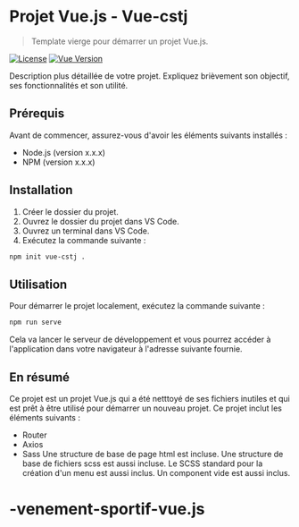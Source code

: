 # Projet Vue.js - Vue-cstj

> Template vierge pour démarrer un projet Vue.js.

[![License](https://img.shields.io/badge/license-MIT-blue.svg)](https://opensource.org/licenses/MIT)
[![Vue Version](https://img.shields.io/badge/vue-2.x-brightgreen.svg)](https://vuejs.org/)

Description plus détaillée de votre projet. Expliquez brièvement son objectif, ses fonctionnalités et son utilité.

## Prérequis

Avant de commencer, assurez-vous d'avoir les éléments suivants installés :

- Node.js (version x.x.x)
- NPM (version x.x.x)

## Installation

1. Créer le dossier du projet.
2. Ouvrez le dossier du projet dans VS Code.
3. Ouvrez un terminal dans VS Code.
4. Exécutez la commande suivante :

```bash
npm init vue-cstj .
```

## Utilisation

Pour démarrer le projet localement, exécutez la commande suivante :

```bash
npm run serve
```

Cela va lancer le serveur de développement et vous pourrez accéder à l'application dans votre navigateur à l'adresse suivante fournie.

## En résumé

Ce projet est un projet Vue.js qui a été netttoyé de ses fichiers inutiles et qui est prêt à être utilisé pour démarrer un nouveau projet.
Ce projet inclut les éléments suivants :
- Router
- Axios
- Sass
Une structure de base de page html est incluse.
Une structure de base de fichiers scss est aussi incluse.
Le SCSS standard pour la création d'un menu est aussi inclus.
Un component vide est aussi inclus.

# -venement-sportif-vue.js
